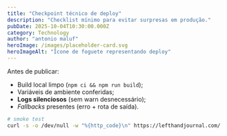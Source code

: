 ```yaml
---
title: "Checkpoint técnico de deploy"
description: "Checklist mínimo para evitar surpresas em produção."
pubDate: 2025-10-04T10:30:00.000Z
category: Technology
author: "antonio maluf"
heroImage: /images/placeholder-card.svg
heroImageAlt: "Ícone de foguete representando deploy"
---
```


Antes de publicar:

- Build local limpo (`npm ci && npm run build`);
- Variáveis de ambiente conferidas;
- **Logs silenciosos** (sem warn desnecessário);
- _Fallbacks_ presentes (erro + rota de saída).

```bash
# smoke test
curl -s -o /dev/null -w "%{http_code}\n" https://lefthandjournal.com/
```